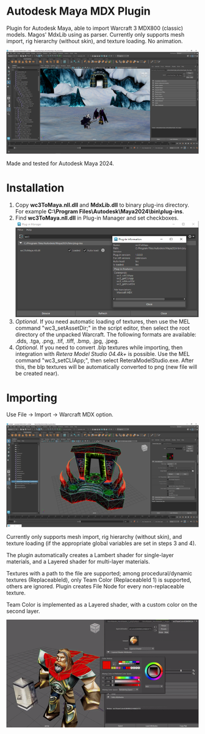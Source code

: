 # Autodesk Maya MDX Plugin
Plugin for Autodesk Maya, able to import Warcraft 3 MDX800 (classic) models. Magos' MdxLib using as parser. Currently only supports mesh import, rig hierarchy (without skin), and texture loading. No animation.

![](images/arthasillidan.png)

Made and tested for Autodesk Maya 2024.

# Installation
1. Copy **wc3ToMaya.nll.dll** and **MdxLib.dll** to binary plug-ins directory. For example **C:\Program Files\Autodesk\Maya2024\bin\plug-ins**.
2. Find **wc3ToMaya.nll.dll** in Plug-in Manager and set checkboxes.
![Plug-in](images/window.png)
3. *Optional*. If you need automatic loading of textures, then use the MEL command "wc3_setAssetDir;" in the script editor, then select the root directory of the unpacked Warcraft. The following formats are available: .dds, .tga, .png, .tif, .tiff, .bmp, .jpg, .jpeg.
4. *Optional*. If you need to convert .blp textures while importing, then integration with *Retera Model Studio 04.4k+* is possible. Use the MEL command "wc3_setCLIApp;", then select ReteraModelStudio.exe. After this, the blp textures will be automatically converted to png (new file will be created near).

# Importing

Use File -> Import -> Warcraft MDX option. 

![](images/demongate.png)

Currently only supports mesh import, rig hierarchy (without skin), and texture loading (if the appropriate global variables are set in steps 3 and 4). 

The plugin automatically creates a Lambert shader for single-layer materials, and a Layered shader for multi-layer materials.

Textures with a path to the file are supported; among procedural/dynamic textures (ReplaceableId), only Team Color (ReplaceableId 1) is supported, others are ignored. Plugin creates File Node for every non-replaceable texture.

Team Color is implemented as a Layered shader, with a custom color on the second layer.

![Team Color](images/paladin.gif)

